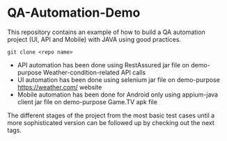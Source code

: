 # QA-Automation-Demo

This repository contains an example of how to build a QA automation project (UI, API and Mobile) with JAVA using good practices.

 ``git clone <repo name>``

* API automation has been done using RestAssured jar file on demo-purpose Weather-condition-related API calls
* UI automation has been done using selenium jar file on demo-purpose https://weather.com/ website
* Mobile automation has been done for Android only using appium-java client jar file on demo-purpose Game.TV apk file

The different stages of the project from the most basic test cases until a more sophisticated version can be followed up by checking out the next tags.
